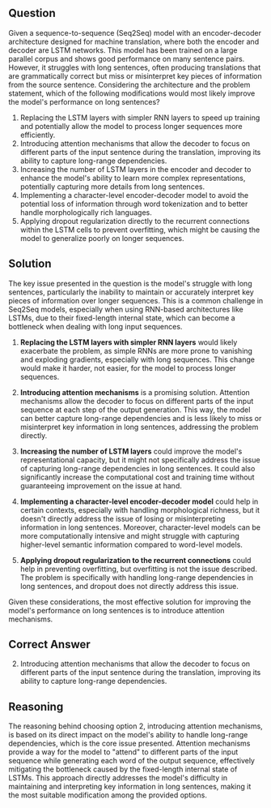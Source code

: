 ## Question

Given a sequence-to-sequence (Seq2Seq) model with an encoder-decoder architecture designed for machine translation, where both the encoder and decoder are LSTM networks. This model has been trained on a large parallel corpus and shows good performance on many sentence pairs. However, it struggles with long sentences, often producing translations that are grammatically correct but miss or misinterpret key pieces of information from the source sentence. Considering the architecture and the problem statement, which of the following modifications would most likely improve the model's performance on long sentences?

1. Replacing the LSTM layers with simpler RNN layers to speed up training and potentially allow the model to process longer sequences more efficiently.
2. Introducing attention mechanisms that allow the decoder to focus on different parts of the input sentence during the translation, improving its ability to capture long-range dependencies.
3. Increasing the number of LSTM layers in the encoder and decoder to enhance the model's ability to learn more complex representations, potentially capturing more details from long sentences.
4. Implementing a character-level encoder-decoder model to avoid the potential loss of information through word tokenization and to better handle morphologically rich languages.
5. Applying dropout regularization directly to the recurrent connections within the LSTM cells to prevent overfitting, which might be causing the model to generalize poorly on longer sequences.

## Solution

The key issue presented in the question is the model's struggle with long sentences, particularly the inability to maintain or accurately interpret key pieces of information over longer sequences. This is a common challenge in Seq2Seq models, especially when using RNN-based architectures like LSTMs, due to their fixed-length internal state, which can become a bottleneck when dealing with long input sequences.

1. **Replacing the LSTM layers with simpler RNN layers** would likely exacerbate the problem, as simple RNNs are more prone to vanishing and exploding gradients, especially with long sequences. This change would make it harder, not easier, for the model to process longer sequences.

2. **Introducing attention mechanisms** is a promising solution. Attention mechanisms allow the decoder to focus on different parts of the input sequence at each step of the output generation. This way, the model can better capture long-range dependencies and is less likely to miss or misinterpret key information in long sentences, addressing the problem directly.

3. **Increasing the number of LSTM layers** could improve the model's representational capacity, but it might not specifically address the issue of capturing long-range dependencies in long sentences. It could also significantly increase the computational cost and training time without guaranteeing improvement on the issue at hand.

4. **Implementing a character-level encoder-decoder model** could help in certain contexts, especially with handling morphological richness, but it doesn't directly address the issue of losing or misinterpreting information in long sentences. Moreover, character-level models can be more computationally intensive and might struggle with capturing higher-level semantic information compared to word-level models.

5. **Applying dropout regularization to the recurrent connections** could help in preventing overfitting, but overfitting is not the issue described. The problem is specifically with handling long-range dependencies in long sentences, and dropout does not directly address this issue.

Given these considerations, the most effective solution for improving the model's performance on long sentences is to introduce attention mechanisms.

## Correct Answer

2. Introducing attention mechanisms that allow the decoder to focus on different parts of the input sentence during the translation, improving its ability to capture long-range dependencies.

## Reasoning

The reasoning behind choosing option 2, introducing attention mechanisms, is based on its direct impact on the model's ability to handle long-range dependencies, which is the core issue presented. Attention mechanisms provide a way for the model to "attend" to different parts of the input sequence while generating each word of the output sequence, effectively mitigating the bottleneck caused by the fixed-length internal state of LSTMs. This approach directly addresses the model's difficulty in maintaining and interpreting key information in long sentences, making it the most suitable modification among the provided options.